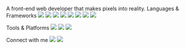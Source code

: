 A front-end web developer that makes pixels into reality.
Languages & Frameworks
<img src="https://img.shields.io/badge/HTML5-E34F26?style=for-the-badge&logo=html5&logoColor=white"> <img src="https://img.shields.io/badge/CSS3-1572B6?style=for-the-badge&logo=css3&logoColor=white"> <img src="https://img.shields.io/badge/JavaScript-F7DF1E?style=for-the-badge&logo=javascript&logoColor=black"> <img src="https://img.shields.io/badge/TypeScript-3178C6?style=for-the-badge&logo=typescript&logoColor=white"> <img src="https://img.shields.io/badge/React-61DAFB?style=for-the-badge&logo=react&logoColor=black"> <img src="https://img.shields.io/badge/Next.js-000000?style=for-the-badge&logo=next.js&logoColor=white"> <img src="https://img.shields.io/badge/Node.js-339933?style=for-the-badge&logo=nodedotjs&logoColor=white"> <img src="https://img.shields.io/badge/Tailwind_CSS-06B6D4?style=for-the-badge&logo=tailwindcss&logoColor=white">

Tools & Platforms
<img src="https://img.shields.io/badge/ESLint-4B32C3?style=for-the-badge&logo=eslint&logoColor=white"> <img src="https://img.shields.io/badge/WebStorm-000000?style=for-the-badge&logo=webstorm&logoColor=white"> <img src="https://img.shields.io/badge/Windows-0078D6?style=for-the-badge&logo=windows&logoColor=white">

Connect with me
<img src="https://img.shields.io/badge/iamdimitrisv-5865F2?style=for-the-badge&logo=discord&logoColor=white"> <img src="https://img.shields.io/badge/Portfolio-222222?style=for-the-badge&logo=About.me&logoColor=white">
